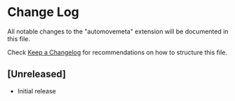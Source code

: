 # Change Log

All notable changes to the "automovemeta" extension will be documented in this file.

Check [Keep a Changelog](http://keepachangelog.com/) for recommendations on how to structure this file.

## [Unreleased]

- Initial release